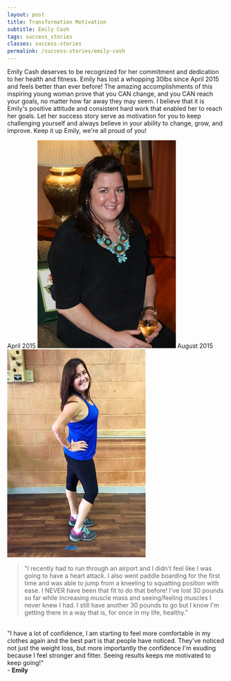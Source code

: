 ```yaml
---
layout: post
title: Transformation Motivation
subtitle: Emily Cash
tags: success_stories
classes: success-stories
permalink: /success-stories/emily-cash
---
```


Emily Cash deserves to be recognized for her commitment and dedication to her health and fitness. 
Emily has lost a whopping 30lbs since April 2015 and feels better than ever before! The amazing accomplishments 
of this inspiring young woman prove that you CAN change, and you CAN reach your goals, no matter how far away 
they may seem. I believe that it is Emily's positive attitude and consistent hard work that enabled her to reach her goals.
Let her success story serve as motivation for you to keep challenging yourself and always believe 
in your ability to change, grow, and improve. Keep it up Emily, we're all proud of you!

<div class="photos-container">
  <span class="before-photo photo-container">
    <span class="photo-title">April 2015</span>
    <img class="photo" src="/assets/images/success-stories/emily_cash_before.jpg"/>
  </span>
  <span class="after-photo photo-container">
    <span class="photo-title">August 2015</span>
    <img class="photo" src="/assets/images/success-stories/emily_cash_after.jpg"/>
  </span>
</div>

> "I recently had to run through an airport and I didn't feel like I was going to have a heart attack. I also went 
paddle boarding for the first time and was able to jump from a kneeling to squatting position with ease. I NEVER 
have been that fit to do that before! I've lost 30 pounds so far while increasing muscle mass and seeing/feeling 
muscles I never knew I had. I still have another 30 pounds to go but I know I'm getting there in a way that is, 
for once in my life, healthy."  
<br/>
"I have a lot of confidence, I am starting to feel more comfortable in my clothes 
again and the best part is that people have noticed. They've noticed not just the weight loss, but more importantly 
the confidence I'm exuding because I feel stronger and fitter. Seeing results keeps me motivated to keep going!"  
<br/>
- <strong>Emily</strong>
